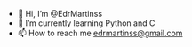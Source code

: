- 👋 Hi, I’m @EdrMartinss
- 🌱 I’m currently learning Python and C
- 📫 How to reach me edrmartinss@gmail.com

<!---
EdrMartinss/EdrMartinss is a ✨ special ✨ repository because its `README.md` (this file) appears on your GitHub profile.
You can click the Preview link to take a look at your changes.
--->
